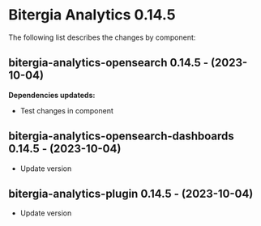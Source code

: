 # Bitergia Analytics 0.14.5
The following list describes the changes by component:

## bitergia-analytics-opensearch 0.14.5 - (2023-10-04)

**Dependencies updateds:**

 * Test changes in component

  ## bitergia-analytics-opensearch-dashboards 0.14.5 - (2023-10-04)
  
  * Update version
  ## bitergia-analytics-plugin 0.14.5 - (2023-10-04)
  
  * Update version
